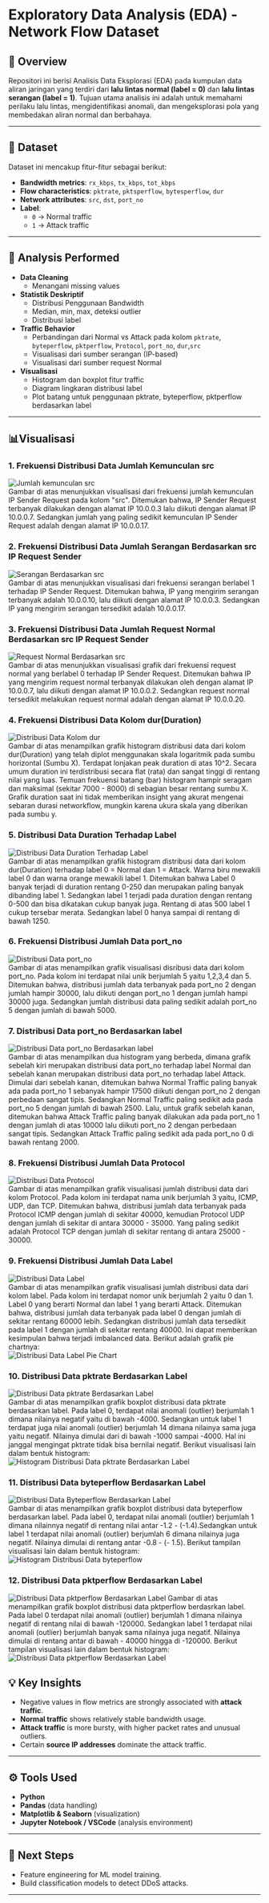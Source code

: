 # Exploratory Data Analysis (EDA) - Network Flow Dataset

## 📌 Overview
Repositori ini berisi Analisis Data Eksplorasi (EDA) pada kumpulan data aliran jaringan yang terdiri dari **lalu ​​lintas normal (label = 0)** dan **lalu ​​lintas serangan (label = 1)**. Tujuan utama analisis ini adalah untuk memahami perilaku lalu lintas, mengidentifikasi anomali, dan mengeksplorasi pola yang membedakan aliran normal dan berbahaya.

---

## 📂 Dataset
Dataset ini mencakup fitur-fitur sebagai berikut:
- **Bandwidth metrics**: `rx_kbps`, `tx_kbps`, `tot_kbps`
- **Flow characteristics**: `pktrate`, `pktsperflow`, `bytesperflow`, `dur`
- **Network attributes**: `src`, `dst`, `port_no`
- **Label**:  
  - `0` → Normal traffic  
  - `1` → Attack traffic  

---

## 🔎 Analysis Performed
- **Data Cleaning**  
  - Menangani missing values    
- **Statistik Deskriptif**  
  - Distribusi Penggunaan Bandwidth  
  - Median, min, max, deteksi outlier
  - Distribusi label  
- **Traffic Behavior**  
  - Perbandingan dari Normal vs Attack pada kolom `pktrate`, `byteperflow`, `pktperflow`, `Protocol`, `port_no`, `dur`,`src`  
  - Visualisasi dari sumber serangan (IP-based)
  - Visualisasi dari sumber request Normal  
- **Visualisasi**  
  - Histogram dan boxplot fitur traffic  
  - Diagram lingkaran distribusi label  
  - Plot batang untuk penggunaan pktrate, byteperflow, pktperflow berdasarkan label  

---

## 📊Visualisasi 
### 1. Frekuensi Distribusi Data Jumlah Kemunculan src 
![Jumlah kemunculan src](Assets/Jumlah%20Frekuensi%20src%20request%20terhadap%20IP%20Sender.png)<br>
Gambar di atas menunjukkan visualisasi dari frekuensi jumlah kemunculan IP Sender Request pada kolom "src". Ditemukan bahwa, IP Sender Request terbanyak dilakukan dengan alamat IP 10.0.0.3 lalu diikuti dengan alamat IP 10.0.0.7. Sedangkan jumlah yang paling sedikit kemunculan IP Sender Request adalah dengan alamat IP 10.0.0.17.
### 2. Frekuensi Distribusi Data Jumlah Serangan Berdasarkan src IP Request Sender
![Serangan Berdasarkan src](Assets/Jumlah%20serangan%20terhadap%20IP%20Sender%20Request.png)<br>
Gambar di atas menunjukkan visualisasi dari frekuensi serangan berlabel 1 terhadap IP Sender Request. Ditemukan bahwa, IP yang mengirim serangan terbanyak adalah 10.0.0.10, lalu diikuti dengan alamat IP 10.0.0.3. Sedangkan IP yang mengirim serangan tersedikit adalah 10.0.0.17. 
### 3. Frekuensi Distribusi Data Jumlah Request Normal Berdasarkan src IP Request Sender
![Request Normal Berdasarkan src](Assets/Jumlah%20Normal%20Request%20terhadap%20IP%20Sender.png)<br>
Gambar di atas menunjukkan visualisasi grafik dari frekuensi request normal yang berlabel 0 terhadap IP Sender Request. Ditemukan bahwa IP yang mengirim request normal terbanyak dilakukan oleh dengan alamat IP 10.0.0.7, lalu diikuti dengan alamat IP 10.0.0.2. Sedangkan request normal tersedikit melakukan request normal adalah dengan alamat IP 10.0.0.20.
### 4. Frekuensi Distribusi Data Kolom dur(Duration)
![Distribusi Data Kolom dur](Assets/Grafik%20dari%20kolom%20dur%20(duration).png)<br>
Gambar di atas menampilkan grafik histogram distribusi data dari kolom dur(Duration) yang telah diplot menggunakan skala logaritmik pada sumbu horizontal (Sumbu X). Terdapat lonjakan peak duration di atas 10^2. Secara umum duration ini terdistribusi secara flat (rata) dan sangat tinggi di rentang nilai yang luas. Temuan frekuensi batang (bar) histogram hampir seragam dan maksimal (sekitar 7000 - 8000) di sebagian besar rentang sumbu X. Grafik duration saat ini tidak memberikan insight yang akurat mengenai sebaran durasi networkflow, mungkin karena ukura skala yang diberikan pada sumbu y.
### 5. Distribusi Data Duration Terhadap Label
![Distribusi Data Duration Terhadap Label](Assets/Distribusi%20duration%20by%20label%20Normal%20dan%20Attack.png)<br>
Gambar di atas menampilkan grafik histogram distribusi data dari kolom dur(Duration) terhadap label 0 = Normal dan 1 = Attack. Warna biru mewakili label 0 dan warna orange mewakili label 1. Ditemukan bahwa Label 0 banyak terjadi di duration rentang 0-250 dan merupakan paling banyak dibanding label 1. Sedangkan label 1 terjadi pada duration dengan rentang 0-500 dan bisa dikatakan cukup banyak juga. Rentang di atas 500 label 1 cukup tersebar merata. Sedangkan label 0 hanya sampai di rentang di bawah 1250.
### 6. Frekuensi Distribusi Jumlah Data port_no
![Distribusi Data port_no](Assets/Frekuensi%20jumlah%20port_no.png)<br>
Gambar di atas menampilkan grafik visualisasi disribusi data dari kolom port_no. Pada kolom ini terdapat nilai unik berjumlah 5 yaitu 1,2,3,4 dan 5. Ditemukan bahwa, distribusi jumlah data terbanyak pada port_no 2 dengan jumlah hampir 30000, lalu diikuti dengan port_no 1 dengan jumlah hampi 30000 juga. Sedangkan jumlah distribusi data paling sedikit adalah port_no 5 dengan jumlah di bawah 5000.
### 7. Distribusi Data port_no Berdasarkan label
![Distribusi Data port_no Berdasarkan label](Assets/Distribusi%20port_no%20terhadap%20label.png)<br>
Gambar di atas menampilkan dua histogram yang berbeda, dimana grafik sebelah kiri merupakan distribusi data port_no terhadap label Normal dan sebelah kanan merupakan distribusi data port_no terhadap label Attack. Dimulai dari sebelah kanan, ditemukan bahwa Normal Traffic paling banyak ada pada port_no 1 sebanyak hampir 17500 diikuti dengan port_no 2 dengan perbedaan sangat tipis. Sedangkan Normal Traffic paling sedikit ada pada port_no 5 dengan jumlah di bawah 2500. Lalu, untuk grafik sebelah kanan, ditemukan bahwa Attack Traffic paling banyak dilakukan ada pada port_no 1 dengan jumlah di atas 10000 lalu diikuti port_no 2 dengan perbedaan sangat tipis. Sedangkan Attack Traffic paling sedikit ada pada port_no 0 di bawah rentang 2000.
### 8. Frekuensi Distribusi Jumlah Data Protocol
![Distribusi Data Protocol](Assets/Frekuensi%20jumlah%20total%20Protocol.png)<br>
Gambar di atas menampilkan grafik visualisasi jumlah distribusi data dari kolom Protocol. Pada kolom ini terdapat nama unik berjumlah 3 yaitu, ICMP, UDP, dan TCP. Ditemukan bahwa, distribusi jumlah data terbanyak pada Protocol ICMP dengan jumlah di sekitar 40000, kemudian Protocol UDP dengan jumlah di sekitar di antara 30000 - 35000. Yang paling sedikit adalah Protocol TCP dengan jumlah di sekitar rentang di antara 25000 - 30000.
### 9. Frekuensi Distribusi Jumlah Data Label
![Distribusi Data Label](Assets/Distribusi%20jumlah%20label%20attack%20dan%20normal.png)<br>
Gambar di atas menampilkan grafik visualisasi jumlah distribusi data dari kolom label. Pada kolom ini terdapat nomor unik berjumlah 2 yaitu 0 dan 1. Label 0 yang berarti Normal dan label 1 yang berarti Attack. Ditemukan bahwa, distribusi jumlah data terbanyak pada label 0 dengan jumlah di sekitar rentang 60000 lebih. Sedangkan distribusi jumlah data tersedikit pada label 1 dengan jumlah di sekitar rentang 40000. Ini dapat memberikan kesimpulan bahwa terjadi imbalanced data. Berikut adalah grafik pie chartnya: <br>
![Distribusi Data Label Pie Chart](Assets/Pie%20chart%20Distribusi%20label.png)<br>
### 10. Distribusi Data pktrate Berdasarkan Label
![Distribusi Data pktrate Berdasarkan Label](Assets/Distribusi%20pktrate%20terhadap%20label.png)<br>
Gambar di atas menampilkan grafik boxplot distribusi data pktrate berdasarkan label. Pada label 0, terdapat nilai anomali (outlier) berjumlah 1 dimana nilainya negatif yaitu di bawah -4000. Sedangkan untuk label 1 terdapat juga nilai anomali (outlier) berjumlah 14 dimana nilainya sama juga yaitu negatif. Nilainya dimulai dari di bawah -1000 sampai -4000. Hal ini janggal mengingat pktrate tidak bisa bernilai negatif. Berikut visualisasi lain dalam bentuk histogram: <br>
![Histogram Distribusi Data pktrate Berdasarkan Label](Assets/Distribusi%20grafik%20pktrate%20terhadap%20label.png)
### 11. Distribusi Data byteperflow Berdasarkan Label
![Distribusi Data Byteperflow Berdasarkan Label](Assets/Distribusi%20byteperflow%20terhadap%20label.png)<br>
Gambar di atas menampilkan grafik boxplot distribusi data byteperflow berdasarkan label. Pada label 0, terdapat nilai anomali (outlier) berjumlah 1 dimana nilainnya negatif di rentang nilai antar -1.2 - (-1.4).Sedangkan untuk label 1 terdapat nilai anomali (outlier) berjumlah 6 dimana nilainya juga negatif. Nilainya dimulai di rentang antar -0.8 - (- 1.5). Berikut tampilan visualisasi lain dalam bentuk histogram: <br>
![Histogram Distribusi Data byteperflow](Assets/Distribusi%20grafik%20byteperflow%20terhadap%20label.png)<br>
### 12. Distribusi Data pktperflow Berdasarkan Label
![Distribusi Data pktperflow Berdasarkan Label](Assets/Distribusi%20pkteperflow%20terhadap%20label.png)
Gambar di atas menampilkan grafik boxplot distribusi data pktperflow berdasrkan label. Pada label 0 terdapat nilai anomali (outlier) berjumlah 1 dimana nilainya negatif di rentang nilai di bawah -120000. Sedangkan label 1 terdapat nilai anomali (outlier) berjumlah banyak sama nilainya juga negatif. Nilainya dimulai di rentang antar di bawah - 40000 hingga di -120000. Berikut tampilan visualisasi lain dalam bentuk histogram: <br>
![Distribusi Data pktperflow Berdasarkan Label](Assets/Distribusi%20grafik%20pkteperflow%20terhadap%20label.png) 

## 💡 Key Insights
- Negative values in flow metrics are strongly associated with **attack traffic**.  
- **Normal traffic** shows relatively stable bandwidth usage.  
- **Attack traffic** is more bursty, with higher packet rates and unusual outliers.  
- Certain **source IP addresses** dominate the attack traffic.  

---

## ⚙️ Tools Used
- **Python**  
- **Pandas** (data handling)  
- **Matplotlib & Seaborn** (visualization)  
- **Jupyter Notebook / VSCode** (analysis environment)  

---

## 🚀 Next Steps
- Feature engineering for ML model training.  
- Build classification models to detect DDoS attacks.   

---